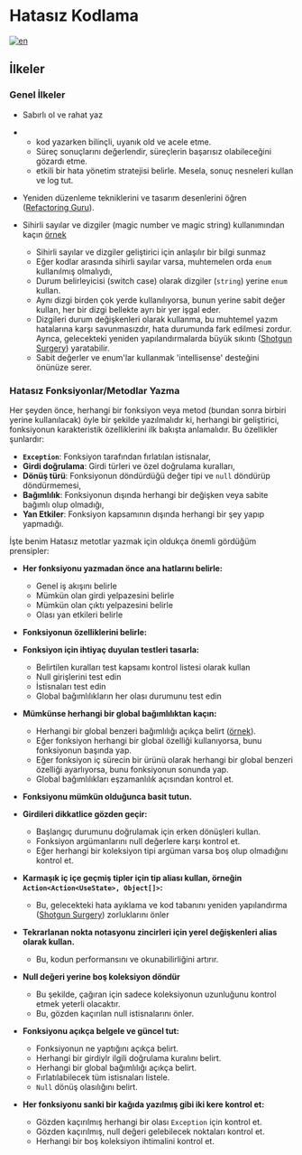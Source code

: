 # Hatasız Kodlama
[![en](https://img.shields.io/badge/lang-en-red.svg)](BUG-FREE-CODING.md)

## İlkeler

### Genel İlkeler

- Sabırlı ol ve rahat yaz
- 
  - kod yazarken bilinçli, uyanık old ve acele etme.
  - Süreç sonuçlarını değerlendir, süreçlerin başarısız olabileceğini gözardı etme.
  - etkili bir hata yönetim stratejisi belirle. Mesela, sonuç nesneleri kullan ve log tut.

- Yeniden düzenleme tekniklerini ve tasarım desenlerini öğren ([Refactoring Guru](https://refactoring.guru/refactoring)).
  
- Sihirli sayılar ve dizgiler (magic number ve magic string) kullanımından kaçın [örnek](BUG-FREE-CODING.md#1-avoid-megic-literals)
  
  - Sihirli sayılar ve dizgiler geliştirici için anlaşılır bir bilgi sunmaz
  - Eğer kodlar arasında sihirli sayılar varsa, muhtemelen orda `enum` kullanılmış olmalıydı,
  - Durum belirleyicisi (switch case) olarak dizgiler (`string`) yerine `enum` kullan.
  - Aynı dizgi birden çok yerde kullanılıyorsa, bunun yerine sabit değer kullan, her bir dizgi bellekte ayrı bir yer işgal eder.
  - Dizgileri durum değişkenleri olarak kullanma, bu muhtemel yazım hatalarına karşı savunmasızdır, hata durumunda fark edilmesi zordur. Ayrıca, gelecekteki yeniden yapılandırmalarda büyük sıkıntı ([Shotgun Surgery](https://refactoring.guru/smells/shotgun-surgery))  yaratabilir.
  - Sabit değerler ve enum'lar kullanmak 'intellisense' desteğini önünüze serer.

### Hatasız Fonksiyonlar/Metodlar Yazma 

Her şeyden önce, herhangi bir fonksiyon veya metod (bundan sonra birbiri yerine kullanılacak) öyle bir şekilde yazılmalıdır ki, herhangi bir geliştirici, fonksiyonun karakteristik özelliklerini ilk bakışta anlamalıdır. Bu özellikler şunlardır:

- **`Exception`**: Fonksiyon tarafından fırlatılan istisnalar,
- **Girdi doğrulama**: Girdi türleri ve özel doğrulama kuralları,
- **Dönüş türü**: Fonksiyonun döndürdüğü değer tipi ve `null` döndürüp döndürmemesi,
- **Bağımlılık**: Fonksiyonun dışında herhangi bir değişken veya sabite bağımlı olup olmadığı,
- **Yan Etkiler**: Fonksiyon kapsamının dışında herhangi bir şey yapıp yapmadığı.

İşte benim Hatasız metotlar yazmak için oldukça önemli gördüğüm prensipler:

- **Her fonksiyonu yazmadan önce ana hatlarını belirle:**

  - Genel iş akışını belirle
  - Mümkün olan girdi yelpazesini belirle
  - Mümkün olan çıktı yelpazesini belirle
  - Olası yan etkileri belirle

- **Fonksiyonun özelliklerini belirle:**

- **Fonksiyon için ihtiyaç duyulan testleri tasarla:**
  
  - Belirtilen kuralları test kapsamı kontrol listesi olarak kullan
  - Null girişlerini test edin
  - İstisnaları test edin
  - Global bağımlılıkların her olası durumunu test edin
  
- **Mümkünse herhangi bir global bağımlılıktan kaçın:**
  
  - Herhangi bir global benzeri bağımlılığı açıkça belirt ([örnek](BUG-FREE-CODING.md#2-document-side-effects)).
  - Eğer fonksiyon herhangi bir global özelliği kullanıyorsa, bunu fonksiyonun başında yap.
  - Eğer fonksiyon iç sürecin bir ürünü olarak herhangi bir global benzeri özelliği ayarlıyorsa, bunu fonksiyonun sonunda yap.
  - Global bağımlılıkları eşzamanlılık açısından kontrol et.
    
- **Fonksiyonu mümkün olduğunca basit tutun.**
  
- **Girdileri dikkatlice gözden geçir:**
  
  - Başlangıç durumunu doğrulamak için erken dönüşleri kullan.
  - Fonksiyon argümanlarını null değerlere karşı kontrol et.
  - Eğer herhangi bir koleksiyon tipi argüman varsa boş olup olmadığını kontrol et.
  
- **Karmaşık iç içe geçmiş tipler için tip aliası kullan, örneğin `Action<Action<UseState>, Object[]>`:**
  
  - Bu, gelecekteki hata ayıklama ve kod tabanını yeniden yapılandırma ([Shotgun Surgery](https://refactoring.guru/smells/shotgun-surgery)) zorluklarını önler

- **Tekrarlanan nokta notasyonu zincirleri için yerel değişkenleri alias olarak kullan.**

  - Bu, kodun performansını ve okunabilirliğini artırır.
 
- **Null değeri yerine boş koleksiyon döndür**
  
  - Bu şekilde, çağıran için sadece koleksiyonun uzunluğunu kontrol etmek yeterli olacaktır.
  - Bu, gözden kaçırılan null istisnalarını önler.

- **Fonksiyonu açıkça belgele ve güncel tut:**
  
  - Fonksiyonun ne yaptığını açıkça belirt.
  - Herhangi bir girdiylr ilgili doğrulama kuralını belirt.
  - Herhangi bir global bağımlılığı açıkça belirt.
  - Fırlatılabilecek tüm istisnaları listele.
  - `Null` dönüş olasılığını belirt.
    
- **Her fonksiyonu sanki bir kağıda yazılmış gibi iki kere kontrol et:**
  
  - Gözden kaçırılmış herhangi bir olası `Exception` için kontrol et.
  - Gözden kaçırılmış, null değeri gelebilecek noktaları kontrol et.
  - Herhangi bir boş koleksiyon ihtimalini kontrol et.
